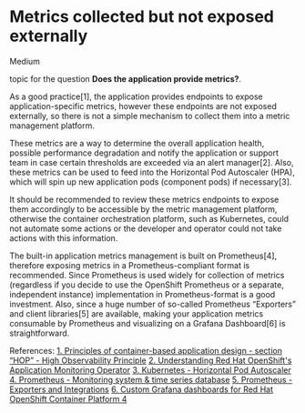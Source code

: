 # Metrics collected but not exposed externally

<div class="risk-rounded-box medium">Medium</div>

topic for the question **Does the application provide metrics?**.

As a good practice[1], the application provides endpoints to expose
application-specific metrics, however these endpoints are not exposed
externally, so there is not a simple mechanism to collect them into a
metric management platform.

These metrics are a way to determine the overall application health, possible
performance degradation and notify the application or support team in case
certain thresholds are exceeded via an alert manager[2]. Also, these metrics
can be used to feed into the Horizontal Pod Autoscaler (HPA), which will spin
up new application pods (component pods) if necessary[3].

It should be recommended to review these metrics endpoints to expose
them accordingly to be accessible by the metric management platform,
otherwise the container orchestration platform, such as Kubernetes, could
not automate some actions or the developer and operator could not take
actions with this information.

The built-in application metrics management is built on Prometheus[4], therefore
exposing metrics in a Prometheus-compliant format is recommended. Since
Prometheus is used widely for collection of metrics (regardless if you decide
to use the OpenShift Prometheus or a separate, independent instance) implementation
in Prometheus-format is a good investment. Also, since a huge number of
so-called Prometheus “Exporters” and client libraries[5] are available,
making your application metrics consumable by Prometheus and visualizing
on a Grafana Dashboard[6] is straightforward.

References:
[1. Principles of container-based application design - section “HOP” - High Observability Principle](https://www.redhat.com/en/resources/cloud-native-container-design-whitepaper)
[2. Understanding Red Hat OpenShift's Application Monitoring Operator](https://developers.redhat.com/blog/2019/09/10/understanding-red-hat-openshifts-application-monitoring-operator)
[3. Kubernetes - Horizontal Pod Autoscaler](https://kubernetes.io/docs/tasks/run-application/horizontal-pod-autoscale/)
[4. Prometheus - Monitoring system & time series database](https://prometheus.io/docs/instrumenting/exporters/)
[5. Prometheus - Exporters and Integrations](https://prometheus.io/docs/instrumenting/exporters/)
[6. Custom Grafana dashboards for Red Hat OpenShift Container Platform 4](https://www.redhat.com/en/blog/custom-grafana-dashboards-red-hat-openshift-container-platform-4)
